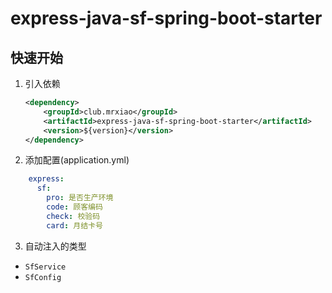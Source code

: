 # express-java-sf-spring-boot-starter
## 快速开始
1. 引入依赖
    ```xml
    <dependency>
        <groupId>club.mrxiao</groupId>
        <artifactId>express-java-sf-spring-boot-starter</artifactId>
        <version>${version}</version>
    </dependency>
    ```
2. 添加配置(application.yml)

```yaml
    express:
      sf:
        pro: 是否生产环境
        code: 顾客编码
        check: 校验码
        card: 月结卡号
```

3. 自动注入的类型

- `SfService`
- `SfConfig`